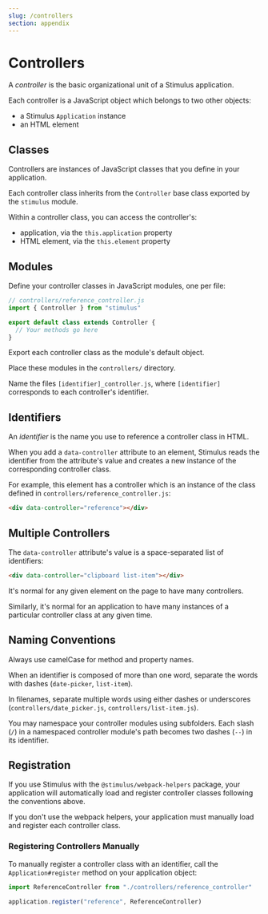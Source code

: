 ```yaml
---
slug: /controllers
section: appendix
---
```


# Controllers

A _controller_ is the basic organizational unit of a Stimulus application.

Each controller is a JavaScript object which belongs to two other objects:

* a Stimulus `Application` instance
* an HTML element

## Classes

Controllers are instances of JavaScript classes that you define in your application.

Each controller class inherits from the `Controller` base class exported by the `stimulus` module.

Within a controller class, you can access the controller's:

* application, via the `this.application` property
* HTML element, via the `this.element` property

## Modules

Define your controller classes in JavaScript modules, one per file:

```js
// controllers/reference_controller.js
import { Controller } from "stimulus"

export default class extends Controller {
  // Your methods go here
}
```

Export each controller class as the module's default object.

Place these modules in the `controllers/` directory.

Name the files `[identifier]_controller.js`, where `[identifier]` corresponds to each controller's identifier.

## Identifiers

An _identifier_ is the name you use to reference a controller class in HTML.

When you add a `data-controller` attribute to an element, Stimulus reads the identifier from the attribute's value and creates a new instance of the corresponding controller class.

For example, this element has a controller which is an instance of the class defined in `controllers/reference_controller.js`:

```html
<div data-controller="reference"></div>
```

## Multiple Controllers

The `data-controller` attribute's value is a space-separated list of identifiers:

```html
<div data-controller="clipboard list-item"></div>
```

It's normal for any given element on the page to have many controllers.

Similarly, it's normal for an application to have many instances of a particular controller class at any given time.

## Naming Conventions

Always use camelCase for method and property names.

When an identifier is composed of more than one word, separate the words with dashes (`date-picker`, `list-item`).

In filenames, separate multiple words using either dashes or underscores (`controllers/date_picker.js`, `controllers/list-item.js`).

You may namespace your controller modules using subfolders. Each slash (`/`) in a namespaced controller module's path becomes two dashes (`--`) in its identifier.

## Registration

If you use Stimulus with the `@stimulus/webpack-helpers` package, your application will automatically load and register controller classes following the conventions above.

If you don't use the webpack helpers, your application must manually load and register each controller class.

### Registering Controllers Manually

To manually register a controller class with an identifier, call the `Application#register` method on your application object:

```js
import ReferenceController from "./controllers/reference_controller"

application.register("reference", ReferenceController)
```

